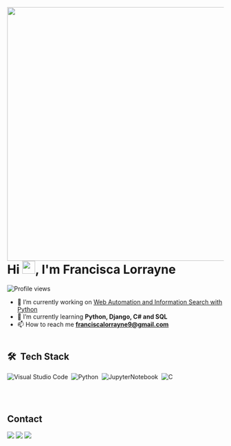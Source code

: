 <img align="right" height="590em" src="https://raw.githubusercontent.com/gist/franciscalorraynes/5c6140f49637caa8618b528b300ed2c3/raw/72d46b7e6efa2ceb049d7f9fd96c8da9cb0ab811/githubcard.svg"/>
<h1 align="left">Hi <img src="https://raw.githubusercontent.com/kaueMarques/kaueMarques/master/hi.gif" height="30px">, I'm Francisca Lorrayne</h1>
<p align="left"> <img src="https://komarev.com/ghpvc/?username=franciscalorraynes&color=yellow" alt="Profile views" /> </p>

- 🔭 I’m currently working on [Web Automation and Information Search with Python](https://github.com/franciscalorraynes/-Automa-o-Web-e-Busca-de-Informa-es-com-Python)
- 🌱 I’m currently learning **Python, Django, C# and SQL**
- 📫 How to reach me **franciscalorrayne9@gmail.com**
<br><br>
## 🛠 &nbsp;Tech Stack


![Visual Studio Code](https://img.shields.io/badge/-Visual%20Studio%20Code-05122A?style=flat&logo=visual-studio-code&logoColor=007ACC)&nbsp;
![Python](https://img.shields.io/badge/-Python-05122A?style=flat&logo=python)&nbsp;
![ JupyterNotebook](https://img.shields.io/badge/-JupyterNotebook-05122A?style=flat&logo=jupyter)&nbsp;
![C](https://img.shields.io/badge/-c-05122A?style=flat&logo=c)&nbsp;



<br><br>
## Contact
<div> 
  <a href="https://www.instagram.com/franciscalorraynes/?hl=pt-br" target="_blank"><img src="https://img.shields.io/badge/-Instagram-%23E4405F?style=for-the-badge&logo=instagram&logoColor=white" target="_blank"></a>
  <a href = "mailto:franciscalorrayne9@gmail.com"><img src="https://img.shields.io/badge/-Gmail-%23333?style=for-the-badge&logo=gmail&logoColor=white" target="_blank"></a>
  <a href="https://www.linkedin.com/in/francisca-lorrayne-588165227/" target="_blank"><img src="https://img.shields.io/badge/-LinkedIn-%230077B5?style=for-the-badge&logo=linkedin&logoColor=white" target="_blank"></a> 

</div>
